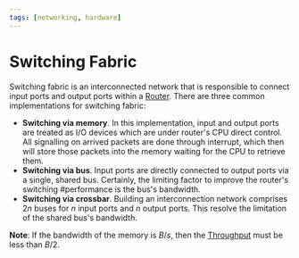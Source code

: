 ```yaml
---
tags: [networking, hardware]
---
```


# Switching Fabric

Switching fabric is an interconnected network that is responsible to connect
input ports and output ports within a [Router](202207061800.md). There are three
common implementations for switching fabric:
- **Switching via memory**. In this implementation, input and output ports are
  treated as I/O devices which are under router's CPU direct control. All
  signalling on arrived packets are done through interrupt, which then will
  store those packets into the memory waiting for the CPU to retrieve them.
- **Switching via bus**. Input ports are directly connected to output ports via
  a single, shared bus. Certainly, the limiting factor to improve the router's
  switching #performance is the bus's bandwidth.
- **Switching via crossbar**. Building an interconnection network comprises $2n$
  buses for $n$ input ports and $n$ output ports. This resolve the limitation of
  the shared bus's bandwidth.

**Note**: If the bandwidth of the memory is $B/s$, then the
[Throughput](202304111957.md) must be less than $B/2$.
